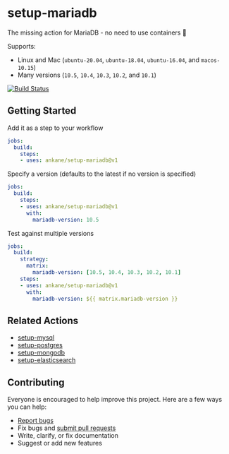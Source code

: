 # setup-mariadb

The missing action for MariaDB - no need to use containers :tada:

Supports:

- Linux and Mac (`ubuntu-20.04`, `ubuntu-18.04`, `ubuntu-16.04`, and `macos-10.15`)
- Many versions (`10.5`, `10.4`, `10.3`, `10.2`, and `10.1`)

[![Build Status](https://github.com/ankane/setup-mariadb/workflows/build/badge.svg?branch=v1)](https://github.com/ankane/setup-mariadb/actions)

## Getting Started

Add it as a step to your workflow

```yml
jobs:
  build:
    steps:
    - uses: ankane/setup-mariadb@v1
```

Specify a version (defaults to the latest if no version is specified)

```yml
jobs:
  build:
    steps:
    - uses: ankane/setup-mariadb@v1
      with:
        mariadb-version: 10.5
```

Test against multiple versions

```yml
jobs:
  build:
    strategy:
      matrix:
        mariadb-version: [10.5, 10.4, 10.3, 10.2, 10.1]
    steps:
    - uses: ankane/setup-mariadb@v1
      with:
        mariadb-version: ${{ matrix.mariadb-version }}
```

## Related Actions

- [setup-mysql](https://github.com/ankane/setup-mysql)
- [setup-postgres](https://github.com/ankane/setup-postgres)
- [setup-mongodb](https://github.com/ankane/setup-mongodb)
- [setup-elasticsearch](https://github.com/ankane/setup-elasticsearch)

## Contributing

Everyone is encouraged to help improve this project. Here are a few ways you can help:

- [Report bugs](https://github.com/ankane/setup-mariadb/issues)
- Fix bugs and [submit pull requests](https://github.com/ankane/setup-mariadb/pulls)
- Write, clarify, or fix documentation
- Suggest or add new features
